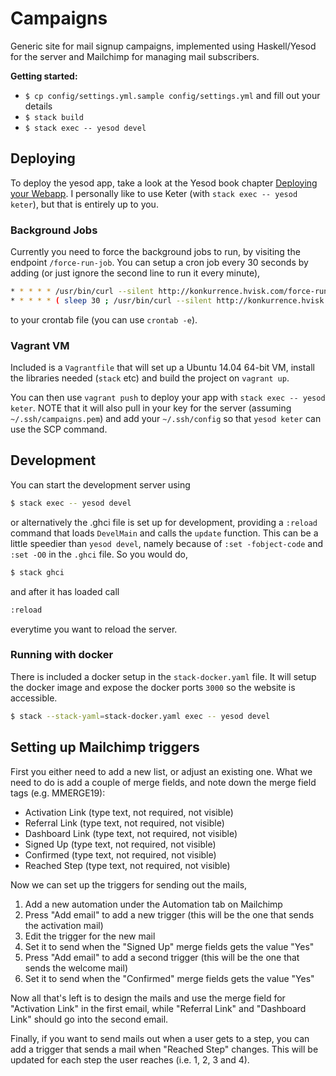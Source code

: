 # Campaigns
Generic site for mail signup campaigns, implemented using Haskell/Yesod for the server and Mailchimp for managing mail subscribers.

__Getting started:__

* `$ cp config/settings.yml.sample config/settings.yml` and fill out your details
* `$ stack build`
* `$ stack exec -- yesod devel`

## Deploying

To deploy the yesod app, take a look at the Yesod book chapter [Deploying your Webapp](http://www.yesodweb.com/book/deploying-your-webapp). I personally like to use Keter (with `stack exec -- yesod keter`), but that is entirely up to you.

### Background Jobs

Currently you need to force the background jobs to run, by visiting the endpoint `/force-run-job`. You can setup a cron job every 30 seconds by adding (or just ignore the second line to run it every minute),

```bash
* * * * * /usr/bin/curl --silent http://konkurrence.hvisk.com/force-run-jobs >/dev/null 2>&1
* * * * * ( sleep 30 ; /usr/bin/curl --silent http://konkurrence.hvisk.com/force-run-jobs >/dev/null 2>&1 )
```

to your crontab file (you can use `crontab -e`).

### Vagrant VM

Included is a `Vagrantfile` that will set up a Ubuntu 14.04 64-bit VM, install the libraries needed (`stack` etc) and build the project on `vagrant up`.

You can then use `vagrant push` to deploy your app with `stack exec -- yesod keter`. NOTE that it will also pull in your key for the server (assuming `~/.ssh/campaigns.pem`) and add your `~/.ssh/config` so that `yesod keter` can use the SCP command.

## Development

You can start the development server using

```bash
$ stack exec -- yesod devel
```

or alternatively the .ghci file is set up for development, providing a `:reload` command that loads `DevelMain` and calls the `update` function. This can be a little speedier than `yesod devel`, namely because of `:set -fobject-code` and `:set -O0` in the `.ghci` file. So you would do,

```bash
$ stack ghci
```

and after it has loaded call

```bash
:reload
```

everytime you want to reload the server.

### Running with docker

There is included a docker setup in the `stack-docker.yaml` file. It will setup the docker image and expose the docker ports `3000` so the website is accessible.

```bash
$ stack --stack-yaml=stack-docker.yaml exec -- yesod devel
```

## Setting up Mailchimp triggers

First you either need to add a new list, or adjust an existing one. What we need to do is add a couple of merge fields, and note down the merge field tags (e.g. MMERGE19):

* Activation Link (type text, not required, not visible)
* Referral Link (type text, not required, not visible)
* Dashboard Link (type text, not required, not visible)
* Signed Up (type text, not required, not visible)
* Confirmed (type text, not required, not visible)
* Reached Step (type text, not required, not visible)

Now we can set up the triggers for sending out the mails,

1. Add a new automation under the Automation tab on Mailchimp
2. Press "Add email" to add a new trigger (this will be the one that sends the activation mail)
3. Edit the trigger for the new mail
4. Set it to send when the "Signed Up" merge fields gets the value "Yes"
5. Press "Add email" to add a second trigger (this will be the one that sends the welcome mail)
6. Set it to send when the "Confirmed" merge fields gets the value "Yes"

Now all that's left is to design the mails and use the merge field for "Activation Link" in the first email, while "Referral Link" and "Dashboard Link" should go into the second email.

Finally, if you want to send mails out when a user gets to a step, you can add a trigger that sends a mail when "Reached Step" changes. This will be updated for each step the user reaches (i.e. 1, 2, 3 and 4).
